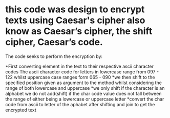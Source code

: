 # this code was design to encrypt texts using Caesar's cipher also know as Caesar’s cipher, the shift cipher, Caesar’s code.
The code seeks to perform the encryption by:

*First converting element in the text to their respective ascii character codes
The ascii character code for letters in lowercase range from 097 - 122 whilst uppercase case ranges form 065 - 090
*we then shift to the specified position given as argument to the method whilst considering the range of both lowercase and uppercase
*we only shift if the character  is an alphabet we do not add(shift) if the char code value does not fall between the range of either being a lowercase or uppercase letter
*convert the char code from ascii to letter of the aphabet after shifting and join to get the encrypted text
